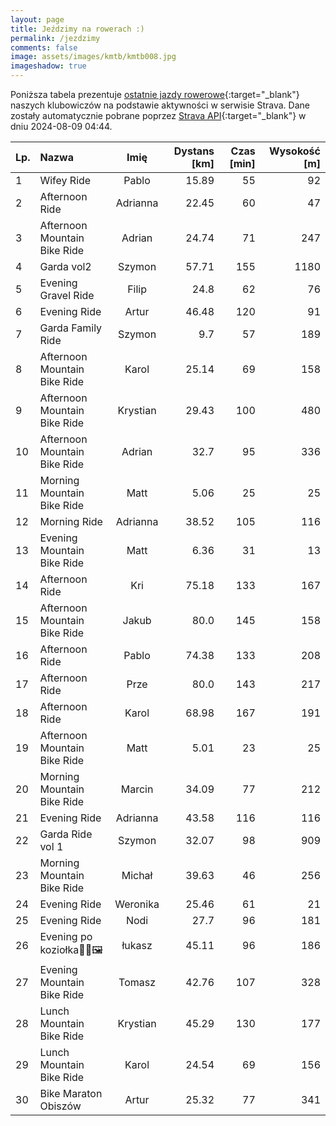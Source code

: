 ```yaml
---
layout: page
title: Jeździmy na rowerach :)
permalink: /jezdzimy
comments: false
image: assets/images/kmtb/kmtb008.jpg
imageshadow: true
---
```


Poniższa tabela prezentuje [ostatnie jazdy rowerowe](https://www.strava.com/clubs/336381){:target="_blank"} naszych klubowiczów na podstawie aktywności w serwisie Strava. Dane zostały automatycznie pobrane poprzez [Strava API](https://developers.strava.com/docs/reference/#api-Clubs-getClubActivitiesById){:target="_blank"} w dniu 2024-08-09 04:44.

Lp. | Nazwa | Imię | Dystans [km] | Czas [min] | Wysokość [m]
:--- | :--- | :---: | ---: | ---: | ---:
1|Wifey Ride|Pablo|15.89|55|92
2|Afternoon Ride|Adrianna|22.45|60|47
3|Afternoon Mountain Bike Ride|Adrian|24.74|71|247
4|Garda vol2|Szymon|57.71|155|1180
5|Evening Gravel Ride|Filip|24.8|62|76
6|Evening Ride|Artur|46.48|120|91
7|Garda Family Ride|Szymon|9.7|57|189
8|Afternoon Mountain Bike Ride|Karol|25.14|69|158
9|Afternoon Mountain Bike Ride|Krystian|29.43|100|480
10|Afternoon Mountain Bike Ride|Adrian|32.7|95|336
11|Morning Mountain Bike Ride|Matt|5.06|25|25
12|Morning Ride|Adrianna|38.52|105|116
13|Evening Mountain Bike Ride|Matt|6.36|31|13
14|Afternoon Ride|Kri|75.18|133|167
15|Afternoon Mountain Bike Ride|Jakub|80.0|145|158
16|Afternoon Ride|Pablo|74.38|133|208
17|Afternoon Ride|Prze|80.0|143|217
18|Afternoon Ride|Karol|68.98|167|191
19|Afternoon Mountain Bike Ride|Matt|5.01|23|25
20|Morning Mountain Bike Ride|Marcin|34.09|77|212
21|Evening Ride|Adrianna|43.58|116|116
22|Garda Ride vol 1|Szymon|32.07|98|909
23|Morning Mountain Bike Ride|Michał|39.63|46|256
24|Evening Ride|Weronika|25.46|61|21
25|Evening Ride|Nodi|27.7|96|181
26|Evening po koziołka🐐🐐🖼|łukasz|45.11|96|186
27|Evening Mountain Bike Ride|Tomasz|42.76|107|328
28|Lunch Mountain Bike Ride|Krystian|45.29|130|177
29|Lunch Mountain Bike Ride|Karol|24.54|69|156
30|Bike Maraton Obiszów|Artur|25.32|77|341
